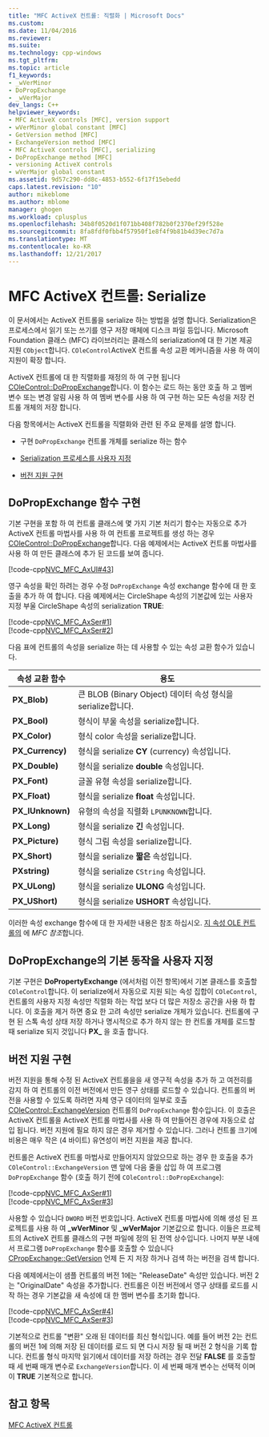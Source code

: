 ```yaml
---
title: "MFC ActiveX 컨트롤: 직렬화 | Microsoft Docs"
ms.custom: 
ms.date: 11/04/2016
ms.reviewer: 
ms.suite: 
ms.technology: cpp-windows
ms.tgt_pltfrm: 
ms.topic: article
f1_keywords:
- _wVerMinor
- DoPropExchange
- _wVerMajor
dev_langs: C++
helpviewer_keywords:
- MFC ActiveX controls [MFC], version support
- wVerMinor global constant [MFC]
- GetVersion method [MFC]
- ExchangeVersion method [MFC]
- MFC ActiveX controls [MFC], serializing
- DoPropExchange method [MFC]
- versioning ActiveX controls
- wVerMajor global constant
ms.assetid: 9d57c290-dd8c-4853-b552-6f17f15ebedd
caps.latest.revision: "10"
author: mikeblome
ms.author: mblome
manager: ghogen
ms.workload: cplusplus
ms.openlocfilehash: 34b8f0520d1f071bb408f782b0f2370ef29f528e
ms.sourcegitcommit: 8fa8fdf0fbb4f57950f1e8f4f9b81b4d39ec7d7a
ms.translationtype: MT
ms.contentlocale: ko-KR
ms.lasthandoff: 12/21/2017
---
```

# <a name="mfc-activex-controls-serializing"></a>MFC ActiveX 컨트롤: Serialize
이 문서에서는 ActiveX 컨트롤을 serialize 하는 방법을 설명 합니다. Serialization은 프로세스에서 읽기 또는 쓰기를 영구 저장 매체에 디스크 파일 등입니다. Microsoft Foundation 클래스 (MFC) 라이브러리는 클래스의 serialization에 대 한 기본 제공 지원 `CObject`합니다. `COleControl`ActiveX 컨트롤 속성 교환 메커니즘을 사용 하 여이 지원이 확장 합니다.  
  
 ActiveX 컨트롤에 대 한 직렬화를 재정의 하 여 구현 됩니다 [COleControl::DoPropExchange](../mfc/reference/colecontrol-class.md#dopropexchange)합니다. 이 함수는 로드 하는 동안 호출 하 고 멤버 변수 또는 변경 알림 사용 하 여 멤버 변수를 사용 하 여 구현 하는 모든 속성을 저장 컨트롤 개체의 저장 합니다.  
  
 다음 항목에서는 ActiveX 컨트롤을 직렬화와 관련 된 주요 문제를 설명 합니다.  
  
-   구현 `DoPropExchange` 컨트롤 개체를 serialize 하는 함수  
  
-   [Serialization 프로세스를 사용자 지정](#_core_customizing_the_default_behavior_of_dopropexchange)  
  
-   [버전 지원 구현](#_core_implementing_version_support)  
  
##  <a name="_core_implementing_the_dopropexchange_function"></a>DoPropExchange 함수 구현  
 기본 구현을 포함 하 여 컨트롤 클래스에 몇 가지 기본 처리기 함수는 자동으로 추가 ActiveX 컨트롤 마법사를 사용 하 여 컨트롤 프로젝트를 생성 하는 경우 [COleControl::DoPropExchange](../mfc/reference/colecontrol-class.md#dopropexchange)합니다. 다음 예제에서는 ActiveX 컨트롤 마법사를 사용 하 여 만든 클래스에 추가 된 코드를 보여 줍니다.  
  
 [!code-cpp[NVC_MFC_AxUI#43](../mfc/codesnippet/cpp/mfc-activex-controls-serializing_1.cpp)]  
  
 영구 속성을 확인 하려는 경우 수정 `DoPropExchange` 속성 exchange 함수에 대 한 호출을 추가 하 여 합니다. 다음 예제에서는 CircleShape 속성의 기본값에 있는 사용자 지정 부울 CircleShape 속성의 serialization **TRUE**:  
  
 [!code-cpp[NVC_MFC_AxSer#1](../mfc/codesnippet/cpp/mfc-activex-controls-serializing_2.cpp)]  
[!code-cpp[NVC_MFC_AxSer#2](../mfc/codesnippet/cpp/mfc-activex-controls-serializing_3.cpp)]  
  
 다음 표에 컨트롤의 속성을 serialize 하는 데 사용할 수 있는 속성 교환 함수가 있습니다.  
  
|속성 교환 함수|용도|  
|---------------------------------|-------------|  
|**PX_Blob)**|큰 BLOB (Binary Object) 데이터 속성 형식을 serialize합니다.|  
|**PX_Bool)**|형식이 부울 속성을 serialize합니다.|  
|**PX_Color)**|형식 color 속성을 serialize합니다.|  
|**PX_Currency)**|형식을 serialize **CY** (currency) 속성입니다.|  
|**PX_Double)**|형식을 serialize **double** 속성입니다.|  
|**PX_Font)**|글꼴 유형 속성을 serialize합니다.|  
|**PX_Float)**|형식을 serialize **float** 속성입니다.|  
|**PX_IUnknown)**|유형의 속성을 직렬화 `LPUNKNOWN`합니다.|  
|**PX_Long)**|형식을 serialize **긴** 속성입니다.|  
|**PX_Picture)**|형식 그림 속성을 serialize합니다.|  
|**PX_Short)**|형식을 serialize **짧은** 속성입니다.|  
|**PXstring)**|형식을 serialize `CString` 속성입니다.|  
|**PX_ULong)**|형식을 serialize **ULONG** 속성입니다.|  
|**PX_UShort)**|형식을 serialize **USHORT** 속성입니다.|  
  
 이러한 속성 exchange 함수에 대 한 자세한 내용은 참조 하십시오. [지 속성 OLE 컨트롤의](../mfc/reference/persistence-of-ole-controls.md) 에 *MFC 참조*합니다.  
  
##  <a name="_core_customizing_the_default_behavior_of_dopropexchange"></a>DoPropExchange의 기본 동작을 사용자 지정  
 기본 구현은 **DoPropertyExchange** (에서처럼 이전 항목)에서 기본 클래스를 호출할 `COleControl`합니다. 이 serialize에서 자동으로 지원 되는 속성 집합이 `COleControl`, 컨트롤의 사용자 지정 속성만 직렬화 하는 작업 보다 더 많은 저장소 공간을 사용 하 합니다. 이 호출을 제거 하면 중요 한 고려 속성만 serialize 개체가 있습니다. 컨트롤에 구현 된 스톡 속성 상태 저장 하거나 명시적으로 추가 하지 않는 한 컨트롤 개체를 로드할 때 serialize 되지 것입니다 **PX_** 을 호출 합니다.  
  
##  <a name="_core_implementing_version_support"></a>버전 지원 구현  
 버전 지원을 통해 수정 된 ActiveX 컨트롤을을 새 영구적 속성을 추가 하 고 여전히를 감지 하 여 컨트롤의 이전 버전에서 만든 영구 상태를 로드할 수 있습니다. 컨트롤의 버전을 사용할 수 있도록 하려면 자체 영구 데이터의 일부로 호출 [COleControl::ExchangeVersion](../mfc/reference/colecontrol-class.md#exchangeversion) 컨트롤의 `DoPropExchange` 함수입니다. 이 호출은 ActiveX 컨트롤을 ActiveX 컨트롤 마법사를 사용 하 여 만들어진 경우에 자동으로 삽입 됩니다. 버전 지원에 필요 하지 않은 경우 제거할 수 있습니다. 그러나 컨트롤 크기에 비용은 매우 작은 (4 바이트) 유연성이 버전 지원을 제공 합니다.  
  
 컨트롤은 ActiveX 컨트롤 마법사로 만들어지지 않았으므로 하는 경우 한 호출을 추가 `COleControl::ExchangeVersion` 맨 앞에 다음 줄을 삽입 하 여 프로그램 `DoPropExchange` 함수 (호출 하기 전에 `COleControl::DoPropExchange`):  
  
 [!code-cpp[NVC_MFC_AxSer#1](../mfc/codesnippet/cpp/mfc-activex-controls-serializing_2.cpp)]  
[!code-cpp[NVC_MFC_AxSer#3](../mfc/codesnippet/cpp/mfc-activex-controls-serializing_4.cpp)]  
  
 사용할 수 있습니다 `DWORD` 버전 번호입니다. ActiveX 컨트롤 마법사에 의해 생성 된 프로젝트를 사용 하 여 **_wVerMinor** 및 **_wVerMajor** 기본값으로 합니다. 이들은 프로젝트의 ActiveX 컨트롤 클래스의 구현 파일에 정의 된 전역 상수입니다. 나머지 부분 내에서 프로그램 `DoPropExchange` 함수를 호출할 수 있습니다 [CPropExchange::GetVersion](../mfc/reference/cpropexchange-class.md#getversion) 언제 든 지 저장 하거나 검색 하는 버전을 검색 합니다.  
  
 다음 예제에서는이 샘플 컨트롤의 버전 1에는 "ReleaseDate" 속성만 있습니다. 버전 2는 "OriginalDate" 속성을 추가합니다. 컨트롤은 이전 버전에서 영구 상태를 로드를 시작 하는 경우 기본값을 새 속성에 대 한 멤버 변수를 초기화 합니다.  
  
 [!code-cpp[NVC_MFC_AxSer#4](../mfc/codesnippet/cpp/mfc-activex-controls-serializing_5.cpp)]  
[!code-cpp[NVC_MFC_AxSer#3](../mfc/codesnippet/cpp/mfc-activex-controls-serializing_4.cpp)]  
  
 기본적으로 컨트롤 "변환" 오래 된 데이터를 최신 형식입니다. 예를 들어 버전 2는 컨트롤의 버전 1에 의해 저장 된 데이터를 로드 되 면 다시 저장 될 때 버전 2 형식을 기록 합니다. 컨트롤 형식 마지막 읽기에서 데이터를 저장 하려는 경우 전달 **FALSE** 를 호출할 때 세 번째 매개 변수로 `ExchangeVersion`합니다. 이 세 번째 매개 변수는 선택적 이며이 **TRUE** 기본적으로 합니다.  
  
## <a name="see-also"></a>참고 항목  
 [MFC ActiveX 컨트롤](../mfc/mfc-activex-controls.md)

